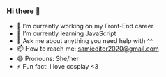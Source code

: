 ### Hi there 👋


- 🔭 I’m currently working on my Front-End career
- 🌱 I’m currently learning JavaScript
- 💬 Ask me about anything you need help with ^^
- 📫 How to reach me: samieditor2020@gmail.com
- 😄 Pronouns: She/her
- ⚡ Fun fact: I love cosplay <3
